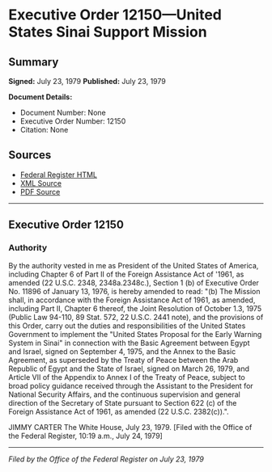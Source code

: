 # Executive Order 12150—United States Sinai Support Mission

## Summary

**Signed:** July 23, 1979
**Published:** July 23, 1979

**Document Details:**
- Document Number: None
- Executive Order Number: 12150
- Citation: None

## Sources
- [Federal Register HTML](https://www.presidency.ucsb.edu/documents/executive-order-12150-united-states-sinai-support-mission)
- [XML Source](None)
- [PDF Source](None)

---

## Executive Order 12150

### Authority

By the authority vested in me as President of the United States of America, including Chapter 6 of Part II of the Foreign Assistance Act of '1961, as amended (22 U.S.C. 2348, 2348a.2348c.), Section 1 (b) of Executive Order No. 11896 of January 13, 1976, is hereby amended to read:
"(b) The Mission shall, in accordance with the Foreign Assistance Act of 1961, as amended, including Part II, Chapter 6 thereof, the Joint Resolution of October 1.3, 1975 (Public Law 94-110, 89 Stat. 572, 22 U.S.C. 2441 note), and the provisions of this Order, carry out the duties and responsibilities of the United States Government to implement the "United States Proposal for the Early Warning System in Sinai" in connection with the Basic Agreement between Egypt and Israel, signed on September 4, 1975, and the Annex to the Basic Agreement, as superseded by the Treaty of Peace between the Arab Republic of Egypt and the State of Israel, signed on March 26, 1979, and Article VII of the Appendix to Annex I of the Treaty of Peace, subject to broad policy guidance received through the Assistant to the President for National Security Affairs, and the continuous supervision and general direction of the Secretary of State pursuant to Section 622 (c) of the Foreign Assistance Act of 1961, as amended (22 U.S.C. 2382(c)).".

JIMMY CARTER
The White House,
July 23, 1979.
[Filed with the Office of the Federal Register, 10:19 a.m., July 24, 1979]

---

*Filed by the Office of the Federal Register on July 23, 1979*
